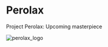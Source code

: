 # Perolax
Project Perolax: Upcoming masterpiece

![perolax_logo](https://github.com/YBGE/Perolax/assets/140978373/b44a7461-6cd8-43b8-b30e-ba2a6b2c0b2c)
